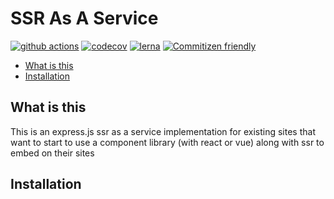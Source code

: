 # SSR As A Service

[![github actions](https://github.com/serveside/serveside/workflows/CI/badge.svg)](https://github.com/serveside/serveside/actions)
[![codecov](https://codecov.io/gh/serveside/serveside/branch/main/graph/badge.svg)](https://codecov.io/gh/serveside/serveside)
[![lerna](https://img.shields.io/badge/maintained%20with-lerna-cc00ff.svg)](https://lerna.js.org/)
[![Commitizen friendly](https://img.shields.io/badge/commitizen-friendly-brightgreen.svg)](http://commitizen.github.io/cz-cli/)

<!-- START doctoc generated TOC please keep comment here to allow auto update -->
<!-- DON'T EDIT THIS SECTION, INSTEAD RE-RUN doctoc TO UPDATE -->


- [What is this](#what-is-this)
- [Installation](#installation)

<!-- END doctoc generated TOC please keep comment here to allow auto update -->

## What is this

This is an express.js ssr as a service implementation for existing sites that want to start to use a component
 library (with react or vue) along with ssr to embed on their sites

## Installation
